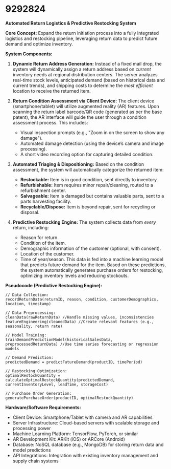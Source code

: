# 9292824

**Automated Return Logistics & Predictive Restocking System**

**Core Concept:** Expand the return initiation process into a fully integrated logistics and restocking pipeline, leveraging return data to predict future demand and optimize inventory.

**System Components:**

1.  **Dynamic Return Address Generation:** Instead of a fixed mail drop, the system will dynamically assign a return address based on *current* inventory needs at regional distribution centers. The server analyzes real-time stock levels, anticipated demand (based on historical data and current trends), and shipping costs to determine the *most efficient* location to receive the returned item.

2.  **Return Condition Assessment via Client Device:**  The client device (smartphone/tablet) will utilize augmented reality (AR) features. Upon scanning the return label barcode/QR code (generated as per the base patent), the AR interface will guide the user through a condition assessment process. This includes:
    *   Visual inspection prompts (e.g., "Zoom in on the screen to show any damage").
    *   Automated damage detection (using the device’s camera and image processing).
    *   A short video recording option for capturing detailed condition.

3.  **Automated Triaging & Dispositioning:**  Based on the condition assessment, the system will automatically categorize the returned item:
    *   **Restockable:** Item is in good condition, sent directly to inventory.
    *   **Refurbishable:** Item requires minor repair/cleaning, routed to a refurbishment center.
    *   **Salvageable:**  Item is damaged but contains valuable parts, sent to a parts harvesting facility.
    *   **Recyclable/Dispose:** Item is beyond repair, sent for recycling or disposal.

4.  **Predictive Restocking Engine:**  The system collects data from *every* return, including:
    *   Reason for return.
    *   Condition of the item.
    *   Demographic information of the customer (optional, with consent).
    *   Location of the customer.
    *   Time of year/season.
    This data is fed into a machine learning model that predicts future demand for the item.  Based on these predictions, the system automatically generates purchase orders for restocking, optimizing inventory levels and reducing stockouts.

**Pseudocode (Predictive Restocking Engine):**

```
// Data Collection:
recordReturnData(returnID, reason, condition, customerDemographics, location, timestamp)

// Data Preprocessing:
cleanData(rawReturnData) //Handle missing values, inconsistencies
featureEngineering(cleanedData) //Create relevant features (e.g., seasonality, return rate)

// Model Training:
trainDemandPredictionModel(historicalSalesData, preprocessedReturnData) //Use time series forecasting or regression models

// Demand Prediction:
predictedDemand = predictFutureDemand(productID, timePeriod)

// Restocking Optimization:
optimalRestockQuantity = calculateOptimalRestockQuantity(predictedDemand, currentInventoryLevel, leadTime, storageCost)

// Purchase Order Generation:
generatePurchaseOrder(productID, optimalRestockQuantity)
```

**Hardware/Software Requirements:**

*   Client Device: Smartphone/Tablet with camera and AR capabilities
*   Server Infrastructure: Cloud-based servers with scalable storage and processing power
*   Machine Learning Platform: TensorFlow, PyTorch, or similar
*   AR Development Kit: ARKit (iOS) or ARCore (Android)
*   Database: NoSQL database (e.g., MongoDB) for storing return data and model predictions
*   API Integrations: Integration with existing inventory management and supply chain systems